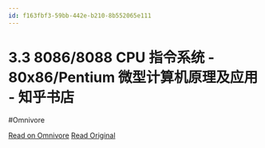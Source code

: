 ```yaml
---
id: f163fbf3-59bb-442e-b210-8b552065e111
---
```


# 3.3 8086/8088 CPU 指令系统 - 80x86/Pentium 微型计算机原理及应用 - 知乎书店
#Omnivore

[Read on Omnivore](https://omnivore.app/me/3-3-8086-8088-cpu-80-x-86-pentium-18eb88d52b8)
[Read Original](https://www.zhihu.com/pub/reader/119988825/chapter/1284124373377261568)


